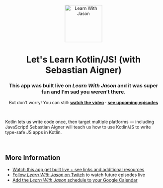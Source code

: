 <p align="center">
  <a href="https://www.learnwithjason.dev">
    <img src="https://res.cloudinary.com/jlengstorf/image/upload/q_auto,f_auto,w_240/v1579281727/lwj/learnwithjason.png" alt="Learn With Jason" width="120" />
  </a>
</p>
<h1 align="center">
  Let's Learn Kotlin/JS! (with Sebastian Aigner)
</h1>
<h3 align="center">
  This app was built live on <em>Learn With Jason</em> and it was super fun and I’m sad you weren’t there.
</h3>
<p align="center">
  But don’t worry! You can still: 
  <a href="https://www.learnwithjason.dev/let-s-learn-kotlin-js"><strong>watch the video</strong></a> ·  
  <a href="https://jason.af/lwj/schedule"><strong>see upcoming episodes</strong></a>
</p>

&nbsp;

Kotlin lets us write code once, then target multiple platforms — including JavaScript! Sebastian Aigner will teach us how to use Kotlin/JS to write type-safe JS apps in Kotlin.

&nbsp;

## More Information

- [Watch this app get built live + see links and additional resources][episode]
- [Follow _Learn With Jason_ on Twitch][twitch] to watch future episodes live
- [Add the _Learn With Jason_ schedule to your Google Calendar][cal]

&nbsp;

[episode]: https://www.learnwithjason.dev/let-s-learn-kotlin-js
[twitch]: https://jason.af/twitch
[cal]: https://jason.af/lwj/cal